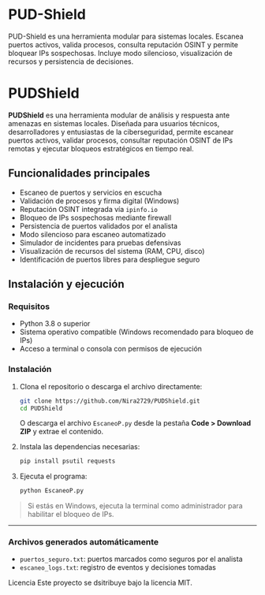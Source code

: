 # PUD-Shield
PUD-Shield es una herramienta modular para sistemas locales. Escanea puertos activos, valida procesos, consulta reputación OSINT y permite bloquear IPs sospechosas. Incluye modo silencioso, visualización de recursos y persistencia de decisiones.

# PUDShield

**PUDShield** es una herramienta modular de análisis y respuesta ante amenazas en sistemas locales. Diseñada para usuarios técnicos, desarrolladores y entusiastas de la ciberseguridad, permite escanear puertos activos, validar procesos, consultar reputación OSINT de IPs remotas y ejecutar bloqueos estratégicos en tiempo real.

## Funcionalidades principales

- Escaneo de puertos y servicios en escucha
- Validación de procesos y firma digital (Windows)
- Reputación OSINT integrada vía `ipinfo.io`
- Bloqueo de IPs sospechosas mediante firewall
- Persistencia de puertos validados por el analista
- Modo silencioso para escaneo automatizado
- Simulador de incidentes para pruebas defensivas
- Visualización de recursos del sistema (RAM, CPU, disco)
- Identificación de puertos libres para despliegue seguro

## Instalación y ejecución

### Requisitos

- Python 3.8 o superior  
- Sistema operativo compatible (Windows recomendado para bloqueo de IPs)  
- Acceso a terminal o consola con permisos de ejecución

### Instalación

1. Clona el repositorio o descarga el archivo directamente:
   ```bash
   git clone https://github.com/Nira2729/PUDShield.git
   cd PUDShield
   ```

   O descarga el archivo `EscaneoP.py` desde la pestaña **Code > Download ZIP** y extrae el contenido.

2. Instala las dependencias necesarias:
   ```bash
   pip install psutil requests
   ```

3. Ejecuta el programa:
   ```bash
   python EscaneoP.py
   ```

> Si estás en Windows, ejecuta la terminal como administrador para habilitar el bloqueo de IPs.

---

### Archivos generados automáticamente

- `puertos_seguro.txt`: puertos marcados como seguros por el analista  
- `escaneo_logs.txt`: registro de eventos y decisiones tomadas

Licencia
Este proyecto se dsitribuye bajo la licencia MIT.
